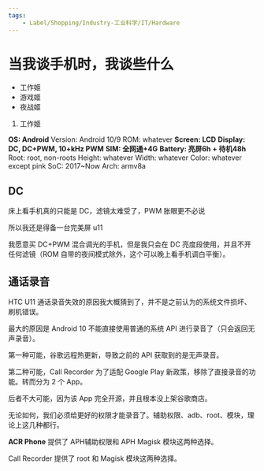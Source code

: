 ```yaml
---
tags:
    - Label/Shopping/Industry-工业科学/IT/Hardware
---
```


# 当我谈手机时，我谈些什么

- 工作姬
- 游戏姬
- 夜战姬

1. 工作姬

**OS: Android**
Version: Android 10/9
ROM: whatever
**Screen: LCD**
**Display: DC, DC+PWM, 10+kHz PWM**
**SIM: 全网通+4G**
**Battery: 亮屏6h + 待机48h**
Root: root, non-roots
Height: whatever
Width: whatever
Color: whatever except pink
SoC: 2017~Now
Arch: armv8a


## DC

床上看手机真的只能是 DC，滤镜太难受了，PWM 胀眼更不必说

所以我还是得备一台完美屏 u11

我愿意买 DC+PWM 混合调光的手机，但是我只会在 DC 亮度段使用，并且不开任何滤镜（ROM 自带的夜间模式除外，这个可以晚上看手机调白平衡）。




## 通话录音

HTC U11 通话录音失效的原因我大概猜到了，并不是之前认为的系统文件损坏、刷机错误。

最大的原因是 Android 10 不能直接使用普通的系统 API 进行录音了（只会返回无声录音）。

第一种可能，谷歌远程热更新，导致之前的 API 获取到的是无声录音。

第二种可能，Call Recorder 为了适配 Google Play 新政策，移除了直接录音的功能。转而分为 2 个 App。

后者不大可能，因为该 App 完全开源，并且根本没上架谷歌商店。

无论如何，我们必须给更好的权限才能录音了。辅助权限、adb、root、模块，理论上这几种都行。

**ACR Phone** 提供了 APH辅助权限和 APH Magisk 模块这两种选择。

Call Recorder 提供了 root 和 Magisk 模块这两种选择。